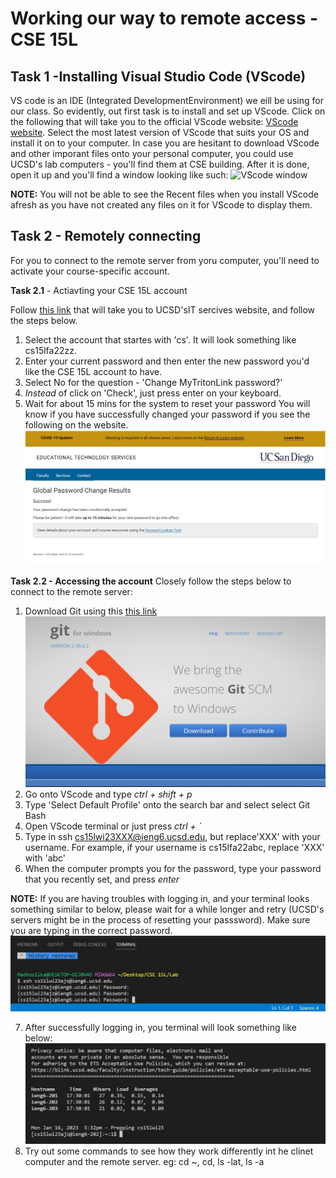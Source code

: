 # **Working our way to remote access - CSE 15L**
## **Task 1 -Installing Visual Studio Code (VScode)**
VS code is an IDE (Integrated DevelopmentEnvironment) we eill be using for our class. So evidently, out first task is to install and set up VScode.
Click on the following that will take you to the official VScode website: [VScode website](https://code.visualstudio.com/). Select the most latest version of VScode that suits your OS and install it on to your computer. 
In case you are hesitant to download VScode and other imporant files onto your personal computer, you could use UCSD's lab computers - you'll find them at CSE building.
After it is done, open it up and you'll find a window looking like such: ![VScode window](https://user-images.githubusercontent.com/122486374/212809701-686eb45e-8844-4c98-b766-a001ec7e87d6.jpg)

**NOTE:** You will not be able to see the Recent files when you install VScode afresh as you have not created any files on it for VScode to display them.

## **Task 2 - Remotely connecting**

For you to connect to the remote server from yoru computer, you'll need to activate your course-specific account.

**Task 2.1** - Actiavting your CSE 15L account

Follow [this link](https://sdacs.ucsd.edu/~icc/index.php) that will take you to UCSD'sIT sercives website, and follow the steps below.
  1. Select the account that startes with 'cs'. It will look something like cs15lfa22zz.
  2. Enter your current password and then enter the new password you'd like the CSE 15L account to have.
  3. Select No for the question - 'Change MyTritonLink password?'
  4. *Instead* of click on 'Check', just press enter on your keyboard.
  5. Wait for about 15 mins for the system to reset your password
  You will know if you have successfully changed your password if you see the following on the website.
  ![After password change window](https://github.com/madhoolikacvss/cse15l-lab-reports/blob/main/After%20password%20reset.jpg)
  
**Task 2.2 - Accessing the account**
Closely follow the steps below to connect to the remote server:

1. Download Git using this [this link](https://gitforwindows.org/) ![Git download](https://github.com/madhoolikacvss/cse15l-lab-reports/blob/main/Git%20ss.jpg)
2. Go onto VScode and type *ctrl + shift + p*
3. Type 'Select Default Profile' onto the search bar and select select Git Bash
4. Open VScode terminal or just press *ctrl + `*
5. Type in ssh cs15lwi23XXX@ieng6.ucsd.edu, but replace'XXX' with your username. 
   For example, if your username is cs15lfa22abc, replace 'XXX' with 'abc'
6. When the computer prompts you for the password, type your password that you recently set, and press *enter*

**NOTE:** If you are having troubles with logging in, and your terminal looks something similar to below, please wait for a while longer and retry
          (UCSD's servers might be in the process of resetting your passsword). Make sure you are typing in the correct password.
          ![Login issue](https://github.com/madhoolikacvss/cse15l-lab-reports/blob/main/login%20issue.jpg)

7. After successfully logging in, you terminal will look something like below:
![After successful login](https://github.com/madhoolikacvss/cse15l-lab-reports/blob/main/After%20login.jpg)
8. Try out some commands to see how they work differently int he clinet computer and the remote server.
   eg: cd ~, cd, ls -lat, ls -a


